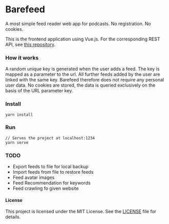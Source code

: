 # Barefeed
A most simple feed reader web app for podcasts. No registration. No cookies.

This is the frontend application using Vue.js.
For the corresponding REST API, see [this repository](https://github.com/cdrcqnts/barefeed-rest).

### How it works
A random unique key is generated when the user adds a feed.
The key is mapped as a parameter to the url. All further feeds added by the user are linked with the same key.
Barefeed therefore does not require any personal user data. 
No cookies are stored, the data is queried exclusively on the basis of the URL parameter key.

### Install
```
yarn install
```

### Run
```
// Serves the project at localhost:1234
yarn serve 
```

### TODO
- Export feeds to file for local backup
- Import feeds from file to restore feeds
- Feed avatar images
- Feed Recommendation for keywords
- Feed crawling fo given website

#### License
This project is licensed under the MIT License. See the [LICENSE](https://github.com/cdrcqnts/barefeed/blob/master/LICENSE) file for details.
